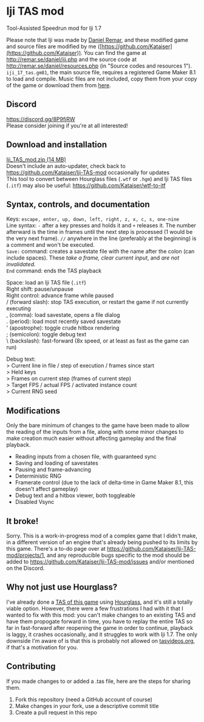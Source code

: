 # Iji TAS mod
Tool-Assisted Speedrun mod for Iji 1.7

Please note that Iji was made by [Daniel Remar](https://twitter.com/reallyremar), and these modified game and source files are modified by me ([https://github.com/Kataiser](https://github.com/Kataiser)). You can find the game at http://remar.se/daniel/iji.php and the source code at http://remar.se/daniel/resources.php (in "Source codes and resources 1"). `iji_17_tas.gm81`, the main source file, requires a registered Game Maker 8.1 to load and compile. Music files are not included, copy them from your copy of the game or download them from [here](http://remar.se/daniel/games/ijimusic2.zip).

## Discord
https://discord.gg/8P9fjRW  
Please consider joining if you're at all interested!

## Download and installation
[Iji_TAS_mod.zip (14 MB)](https://github.com/Kataiser/Iji-TAS-mod/releases/latest/download/Iji-TAS-mod.zip)  
Doesn't include an auto-updater, check back to https://github.com/Kataiser/Iji-TAS-mod occasionally for updates  
This tool to convert between Hourglass files (`.wtf` or `.hgm`) and Iji TAS files (`.itf`) may also be useful: https://github.com/Kataiser/wtf-to-itf

## Syntax, controls, and documentation

Keys: `escape, enter, up, down, left, right, z, x, c, s, one-nine`  
Line syntax: `-` after a key presses and holds it and `+` releases it. The number afterward is the time in frames until the next step is processed (1 would be the very next frame).
`//` anywhere in the line (preferably at the beginning) is a comment and won't be executed.  
`Save:` command: creates a savestate file with the name after the colon (can include spaces). These *take a frame, clear current input*, and *are not invalidated.*  
`End` command: ends the TAS playback

Space: load an Iji TAS file (`.itf`)  
Right shift: pause/unpause  
Right control: advance frame while paused  
/ (forward slash): stop TAS execution, or restart the game if not currently executing  
, (comma): load savestate, opens a file dialog  
. (period): load most recently saved savestate  
' (apostrophe): toggle crude hitbox rendering  
; (semicolon): toggle debug text  
\ (backslash): fast-forward (8x speed, or at least as fast as the game can run)

Debug text:  
\> Current line in file / step of execution / frames since start  
\> Held keys  
\> Frames on current step (frames of current step)  
\> Target FPS / actual FPS / activated instance count  
\> Current RNG seed

## Modifications
Only the bare minimum of changes to the game have been made to allow the reading of the inputs from a file, along with some minor changes to make creation much easier without affecting gameplay and the final playback.

- Reading inputs from a chosen file, with guaranteed sync
- Saving and loading of savestates
- Pausing and frame-advancing
- Deterministic RNG
- Framerate control (due to the lack of delta-time in Game Maker 8.1, this doesn't affect gameplay)
- Debug text and a hitbox viewer, both toggleable
- Disabled Vsync

## It broke!
Sorry. This is a work-in-progress mod of a complex game that I didn't make, in a different version of an engine that's already being pushed to its limits by this game. There's a to-do page over at https://github.com/Kataiser/Iji-TAS-mod/projects/1, and any reproducible bugs specific to the mod should be added to https://github.com/Kataiser/Iji-TAS-mod/issues and/or mentioned on the Discord.

## Why not just use Hourglass?
I've already done a [TAS of this game](https://www.youtube.com/watch?v=eiYmJJUmzpI) using [Hourglass](https://github.com/TASVideos/hourglass-win32), and it's still a totally viable option. However, there were a few frustrations I had with it that I wanted to fix with this mod: you can't make changes to an existing TAS and have them propogate forward in time, you have to replay the entire TAS so far in fast-forward after reopening the game in order to continue, playback is laggy, it crashes occasionally, and it struggles to work with Iji 1.7. The only downside I'm aware of is that this is probably not allowed on [tasvideos.org](http://tasvideos.org), if that's a motivation for you.

## Contributing
If you made changes to or added a .tas file, here are the steps for sharing them.

1. Fork this repository (need a GitHub account of course)
2. Make changes in your fork, use a descriptive commit title
3. Create a pull request in this repo
